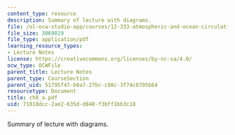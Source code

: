 ```yaml
---
content_type: resource
description: Summary of lecture with diagrams.
file: /ol-ocw-studio-app/courses/12-333-atmospheric-and-ocean-circulations-spring-2004/71018dcc2ae2635dd840f3bff1bb3c18_ch8_a.pdf
file_size: 3069819
file_type: application/pdf
learning_resource_types:
- Lecture Notes
license: https://creativecommons.org/licenses/by-nc-sa/4.0/
ocw_type: OCWFile
parent_title: Lecture Notes
parent_type: CourseSection
parent_uid: 51795f47-b0a7-27bc-c98c-3f74c8795b64
resourcetype: Document
title: ch8_a.pdf
uid: 71018dcc-2ae2-635d-d840-f3bff1bb3c18
---
```

Summary of lecture with diagrams.